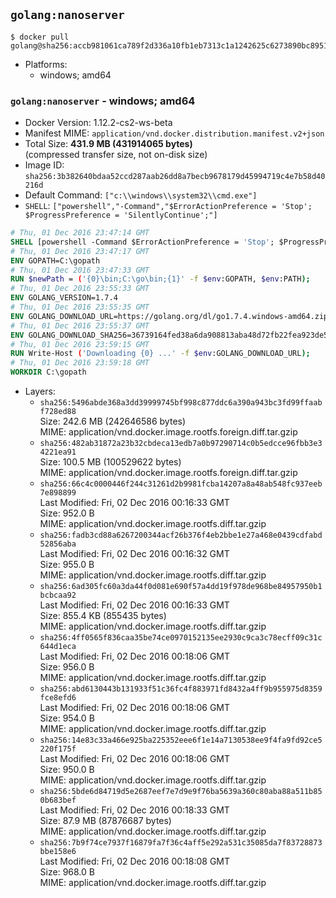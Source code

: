 ## `golang:nanoserver`

```console
$ docker pull golang@sha256:accb981061ca789f2d336a10fb1eb7313c1a1242625c6273890bc8951fca0360
```

-	Platforms:
	-	windows; amd64

### `golang:nanoserver` - windows; amd64

-	Docker Version: 1.12.2-cs2-ws-beta
-	Manifest MIME: `application/vnd.docker.distribution.manifest.v2+json`
-	Total Size: **431.9 MB (431914065 bytes)**  
	(compressed transfer size, not on-disk size)
-	Image ID: `sha256:3b382640bdaa52ccd287aab26dd8a7becb9678179d45994719c4e7b58d40216d`
-	Default Command: `["c:\\windows\\system32\\cmd.exe"]`
-	`SHELL`: `["powershell","-Command","$ErrorActionPreference = 'Stop'; $ProgressPreference = 'SilentlyContinue';"]`

```dockerfile
# Thu, 01 Dec 2016 23:47:14 GMT
SHELL [powershell -Command $ErrorActionPreference = 'Stop'; $ProgressPreference = 'SilentlyContinue';]
# Thu, 01 Dec 2016 23:47:17 GMT
ENV GOPATH=C:\gopath
# Thu, 01 Dec 2016 23:47:33 GMT
RUN $newPath = ('{0}\bin;C:\go\bin;{1}' -f $env:GOPATH, $env:PATH); 	Write-Host ('Updating PATH: {0}' -f $newPath); 	setx /M PATH $newPath;
# Thu, 01 Dec 2016 23:55:33 GMT
ENV GOLANG_VERSION=1.7.4
# Thu, 01 Dec 2016 23:55:35 GMT
ENV GOLANG_DOWNLOAD_URL=https://golang.org/dl/go1.7.4.windows-amd64.zip
# Thu, 01 Dec 2016 23:55:37 GMT
ENV GOLANG_DOWNLOAD_SHA256=36739164fed38a6da908813aba48d72fb22fea923de5611a85a81135b7cfceb9
# Thu, 01 Dec 2016 23:59:15 GMT
RUN Write-Host ('Downloading {0} ...' -f $env:GOLANG_DOWNLOAD_URL); 	Invoke-WebRequest -Uri $env:GOLANG_DOWNLOAD_URL -OutFile 'go.zip'; 		Write-Host ('Verifying sha256 ({0}) ...' -f $env:GOLANG_DOWNLOAD_SHA256); 	if ((Get-FileHash go.zip -Algorithm sha256).Hash -ne $env:GOLANG_DOWNLOAD_SHA256) { 		Write-Host 'FAILED!'; 		exit 1; 	}; 		Write-Host 'Expanding ...'; 	Expand-Archive go.zip -DestinationPath C:\; 		Write-Host 'Verifying install ("go version") ...'; 	go version; 		Write-Host 'Removing ...'; 	Remove-Item go.zip -Force; 		Write-Host 'Complete.';
# Thu, 01 Dec 2016 23:59:18 GMT
WORKDIR C:\gopath
```

-	Layers:
	-	`sha256:5496abde368a3dd39999745bf998c877ddc6a390a943bc3fd99ffaabf728ed88`  
		Size: 242.6 MB (242646586 bytes)  
		MIME: application/vnd.docker.image.rootfs.foreign.diff.tar.gzip
	-	`sha256:482ab31872a23b32cbdeca13edb7a0b97290714c0b5edcce96fbb3e34221ea91`  
		Size: 100.5 MB (100529622 bytes)  
		MIME: application/vnd.docker.image.rootfs.foreign.diff.tar.gzip
	-	`sha256:66c4c0000446f244c31261d2b9981fcba14207a8a48ab548fc937eeb7e898899`  
		Last Modified: Fri, 02 Dec 2016 00:16:33 GMT  
		Size: 952.0 B  
		MIME: application/vnd.docker.image.rootfs.diff.tar.gzip
	-	`sha256:fadb3cd88a6267200344acf26b376f4eb2bbe1e27a468e0439cdfabd52856aba`  
		Last Modified: Fri, 02 Dec 2016 00:16:32 GMT  
		Size: 955.0 B  
		MIME: application/vnd.docker.image.rootfs.diff.tar.gzip
	-	`sha256:6ad305fc60a3da44f0d081e690f57a4dd19f978de968be84957950b1bcbcaa92`  
		Last Modified: Fri, 02 Dec 2016 00:16:33 GMT  
		Size: 855.4 KB (855435 bytes)  
		MIME: application/vnd.docker.image.rootfs.diff.tar.gzip
	-	`sha256:4ff0565f836caa35be74ce0970152135ee2930c9ca3c78ecff09c31c644d1eca`  
		Last Modified: Fri, 02 Dec 2016 00:18:06 GMT  
		Size: 956.0 B  
		MIME: application/vnd.docker.image.rootfs.diff.tar.gzip
	-	`sha256:abd6130443b131933f51c36fc4f883971fd8432a4ff9b955975d8359fce8efd6`  
		Last Modified: Fri, 02 Dec 2016 00:18:06 GMT  
		Size: 954.0 B  
		MIME: application/vnd.docker.image.rootfs.diff.tar.gzip
	-	`sha256:14e83c33a466e925ba225352eee6f1e14a7130538ee9f4fa9fd92ce5220f175f`  
		Last Modified: Fri, 02 Dec 2016 00:18:06 GMT  
		Size: 950.0 B  
		MIME: application/vnd.docker.image.rootfs.diff.tar.gzip
	-	`sha256:5bde6d84719d5e2687eef7e7d9e9f76ba5639a360c80aba88a511b850b683bef`  
		Last Modified: Fri, 02 Dec 2016 00:18:33 GMT  
		Size: 87.9 MB (87876687 bytes)  
		MIME: application/vnd.docker.image.rootfs.diff.tar.gzip
	-	`sha256:7b9f74ce7937f16879fa7f36c4aff5e292a531c35085da7f83728873bbe158e6`  
		Last Modified: Fri, 02 Dec 2016 00:18:08 GMT  
		Size: 968.0 B  
		MIME: application/vnd.docker.image.rootfs.diff.tar.gzip
